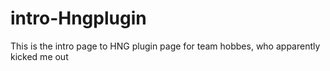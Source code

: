 # intro-Hngplugin
This is the intro page to HNG plugin page for team hobbes, who apparently kicked me out
